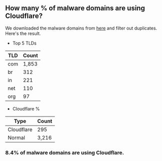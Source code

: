 ## How many % of malware domains are using Cloudflare?


We downloaded the malware domains from [here](https://urlhaus.abuse.ch) and filter out duplicates.
Here's the result.


[//]: # (start replacement)


- Top 5 TLDs

| TLD | Count |
| --- | --- |
| com | 1,853 |
| br | 312 |
| in | 221 |
| net | 110 |
| org | 97 |


- Cloudflare %

| Type | Count |
| --- | --- |
| Cloudflare | 295 |
| Normal | 3,216 |


### 8.4% of malware domains are using Cloudflare.
